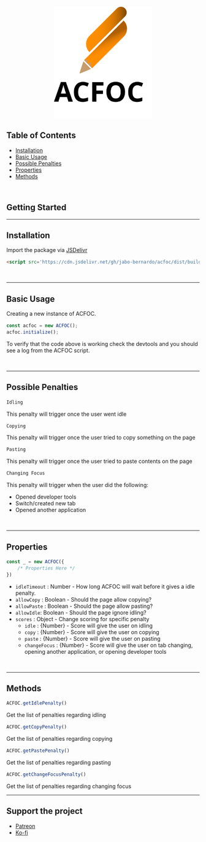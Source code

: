 <p align="center">
	<img src='./assets/logo-sm.svg' width="256">
</p>

## Table of Contents
- [Installation](#installation)
- [Basic Usage](#basic-usage)
- [Possible Penalties](#possible-penalties)
- [Properties](#properties)
- [Methods](#methods)

<br>

## Getting Started

----
## Installation

Import the package  via [JSDelivr](https://jsdelivr.net)
```html
<script src='https://cdn.jsdelivr.net/gh/jabo-bernardo/acfoc/dist/build.js'></script>
```

<br>

---
## Basic Usage
Creating a new instance of ACFOC.
```js
const acfoc = new ACFOC();
acfoc.initialize();
```
To verify that the code above is working check the devtools and you should see a log from the ACFOC script.

<br>

---
## Possible Penalties
```css
Idling
```
This penalty will trigger once the user went idle
```css
Copying
```
This penalty will trigger once the user tried to copy something
on the page
```css
Pasting
```
This penalty will trigger once the user tried to paste contents on the page
```css
Changing Focus
```
This penalty will trigger when the user did the following:
- Opened developer tools
- Switch/created new tab
- Opened another application

<br>

---
## Properties
```js
const _ = new ACFOC({
	/* Properties Here */
})
```

- `idleTimeout` : Number - How long ACFOC will wait before it gives a idle penalty.
- `allowCopy` : Boolean - Should the page allow copying?
- `allowPaste` : Boolean - Should the page allow pasting?
- `allowIdle`: Boolean - Should the page ignore idling?
- `scores` : Object - Change scoring for specific penalty
	- `idle` : {Number} - Score will give the user on idling
	- `copy` : {Number} - Score will give the user on copying
	- `paste` : {Number} - Score will give the user on pasting
	- `changeFocus` : {Number} - Score will give the user on tab changing, opening another application, or opening developer tools

<br>

---
## Methods
```js
ACFOC.getIdlePenalty()
```
Get the list of penalties regarding idling
```js
ACFOC.getCopyPenalty()
```
Get the list of penalties regarding copying
```js
ACFOC.getPastePenalty()
```
Get the list of penalties regarding pasting
```js
ACFOC.getChangeFocusPenalty()
```
Get the list of penalties regarding changing focus

---
## Support the project
- [Patreon](https://patreon.com/jabobernardo)
- [Ko-fi](https://ko-fi.com/jabobernardo)
